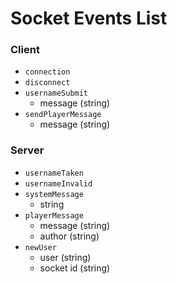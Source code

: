 # Socket Events List

### Client

-   `connection`
-   `disconnect`
-   `usernameSubmit`
    -   message (string)
-   `sendPlayerMessage`
    -   message (string)

### Server

-   `usernameTaken`
-   `usernameInvalid`
-   `systemMessage`
    -   string
-   `playerMessage`
    -   message (string)
    -   author (string)
-   `newUser`
    -   user (string)
    -   socket id (string)

